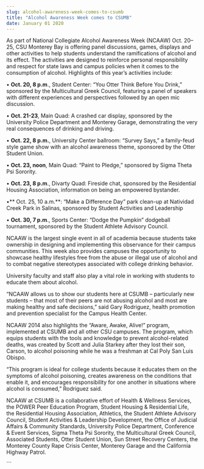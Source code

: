 ```yaml
---
slug: alcohol-awareness-week-comes-to-csumb
title: "Alcohol Awareness Week comes to CSUMB"
date: January 01 2020
---
```


  
<p>
  As part of National Collegiate Alcohol Awareness Week (NCAAW) Oct. 20–25, CSU
  Monterey Bay is offering panel discussions, games, displays and other
  activities to help students understand the ramifications of alcohol and its
  effect. The activities are designed to reinforce personal responsibility and
  respect for state laws and campus policies when it comes to the consumption of
  alcohol. Highlights of this year’s activities include:
</p>
<p>
  • <strong>Oct. 20, 8 p.m</strong>., Student Center: “You Otter Think Before
  You Drink,” sponsored by the Multicultural Greek Council, featuring a panel of
  speakers with different experiences and perspectives followed by an open mic
  discussion.
</p>
<p>
  • <strong>Oct. 21-23</strong>, Main Quad: A crashed car display, sponsored by
  the University Police Department and Monterey Garage, demonstrating the very
  real consequences of drinking and driving.
</p>
<p>
  • <strong>Oct. 22, 8 p.m.</strong>, University Center ballroom: “Survey Says,”
  a family-feud style game show with an alcohol awareness theme, sponsored by
  the Otter Student Union.
</p>
<p>
  • <strong>Oct. 23, noon</strong>, Main Quad: “Paint to Pledge,” sponsored by
  Sigma Theta Psi Sorority.
</p>
<p>
  • <strong>Oct. 23, 8 p.m</strong>., Divarty Quad: Fireside chat, sponsored by
  the Residential Housing Association, information on being an empowered
  bystander.
</p>
<p>
  •** Oct. 25, 10 a.m.**: “Make a Difference Day” park clean-up at Natividad
  Creek Park in Salinas, sponsored by Student Activities and Leadership
</p>
<p>
  • <strong>Oct. 30, 7 p.m</strong>., Sports Center: “Dodge the Pumpkin”
  dodgeball tournament, sponsored by the Student Athlete Advisory Council.
</p>
<p>
  NCAAW is the largest single event in all of academia because students take
  ownership in designing and implementing this observance for their campus
  communities. This week also provides campuses the opportunity to showcase
  healthy lifestyles free from the abuse or illegal use of alcohol and to combat
  negative stereotypes associated with college drinking behavior.
</p>
<p>
  University faculty and staff also play a vital role in working with students
  to educate them about alcohol.
</p>
<p>
  “NCAAW allows us to show our students here at CSUMB – particularly new
  students – that most of their peers are not abusing alcohol and most are
  making healthy and safe decisions,” said Gary Rodriguez, health promotion and
  prevention specialist for the Campus Health Center.
</p>
<p>
  NCAAW 2014 also highlights the “Aware, Awake, Alive!” program, implemented at
  CSUMB and all other CSU campuses. The program, which equips students with the
  tools and knowledge to prevent alcohol-related deaths, was created by Scott
  and Julia Starkey after they lost their son, Carson, to alcohol poisoning
  while he was a freshman at Cal Poly San Luis Obispo.
</p>
<p>
  “This program is ideal for college students because it educates them on the
  symptoms of alcohol poisoning, creates awareness on the conditions that enable
  it, and encourages responsibility for one another in situations where alcohol
  is consumed,” Rodriguez said.
</p>
<p>
  NCAAW at CSUMB is a collaborative effort of Health &amp; Wellness Services,
  the POWER Peer Education Program, Student Housing &amp; Residential Life, the
  Residential Housing Association, Athletics, the Student Athlete Advisory
  Council, Student Activities &amp; Leadership Development, the Office of
  Judicial Affairs &amp; Community Standards, University Police Department,
  Conference &amp; Event Services, Sigma Theta Psi Sorority, the Multicultural
  Greek Council, Associated Students, Otter Student Union, Sun Street Recovery
  Centers, the Monterey County Rape Crisis Center, Monterey Garage and the
  California Highway Patrol.
</p>
```
